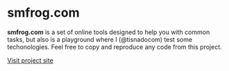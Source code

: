 smfrog.com
==========

**smfrog.com** is a set of online tools designed to help you with common tasks, but also is a playground where I (@tisnadocom) test some techonologies. Feel free to copy and reproduce any code from this project.

 [Visit project site](http://smfrog.com)

